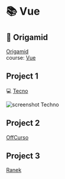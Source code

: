 # 📚 Vue

## :wolf: Origamid  
[Origamid](https://www.origamid.com)  
course: [Vue](https://www.origamid.com/curso/vue-js-completo/)

## Project 1
:computer: [Tecno](https://github.com/Keemluvr/techno)

![screenshot Techno](https://user-images.githubusercontent.com/31359251/76693089-6f53f480-663e-11ea-8106-47a01d5afd76.png)


## Project 2
[OffCurso](#)

## Project 3
[Ranek](#)
